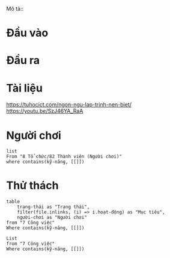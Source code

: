 Mô tả::
# Đầu vào
# Đầu ra
# Tài liệu
https://tuhocict.com/ngon-ngu-lap-trinh-nen-biet/
https://youtu.be/SzJ46YA_RaA
# Người chơi
```dataview
list
From "8 Tổ chức/82 Thành viên (Người chơi)" 
where contains(kỹ-năng, [[]])
```

# Thử thách
```dataview
table 
	trạng-thái as "Trạng thái", 
	filter(file.inlinks, (i) => i.hoạt-động) as "Mục tiêu",
	người-chơi as "Người chơi"
from "7 Công việc"
Where contains(kỹ-năng, [[]])
```
```dataview 
List
from "7 Công việc"
Where contains(kỹ-năng, [[]])
```


